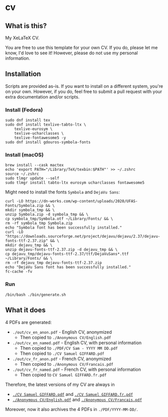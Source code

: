 # cv

## What is this?

My XeLaTeX CV.

You are free to use this template for your own CV. If you do, please let me know, I'd love to see it!
However, please do not use my personal information.

## Installation

Scripts are provided as-is. If you want to install on a different system, you're on your own. However, 
if you do, feel free to submit a pull request with your extra documentation and/or scripts.

### Install (Fedora)

```shell
sudo dnf install tex
sudo dnf install texlive-tabto-ltx \
    texlive-eurosym \
    texlive-ucharclasses \
    texlive-fontawesome5 -y
sudo dnf install gdouros-symbola-fonts
```

### Install (macOS)

```shell
brew install --cask mactex
echo 'export PATH="/Library/TeX/texbin:$PATH"' >> ~/.zshrc
source ~/.zshrc
sudo tlmgr update --self
sudo tlmgr install tabto-ltx eurosym ucharclasses fontawesome5
```

Might need to install the fonts `Symbola` and `DejaVu Sans`:
```shell
curl -LO https://dn-works.com/wp-content/uploads/2020/UFAS-Fonts/Symbola.zip && \
mkdir symbola_tmp && \
unzip Symbola.zip -d symbola_tmp && \
cp symbola_tmp/Symbola.otf ~/Library/Fonts/ && \
rm -rf symbola_tmp Symbola.zip
echo "Symbola font has been successfully installed."
curl -LO "https://downloads.sourceforge.net/project/dejavu/dejavu/2.37/dejavu-fonts-ttf-2.37.zip" && \
mkdir dejavu_tmp && \
unzip dejavu-fonts-ttf-2.37.zip -d dejavu_tmp && \
cp dejavu_tmp/dejavu-fonts-ttf-2.37/ttf/DejaVuSans*.ttf ~/Library/Fonts/ && \
rm -rf dejavu_tmp dejavu-fonts-ttf-2.37.zip
echo "DejaVu Sans font has been successfully installed."
fc-cache -fv
```

### Run

```shell
/bin/bash ./bin/generate.sh
```

## What it does

4 PDFs are generated:

* `./out/cv_en_anon.pdf` - English CV, anonymized
  * Then copied to `./Anonymous CV/English.pdf`
* `./out/cv_en_named.pdf` - English CV, with personal information
  * Then copied to `./PDF/CV Sam - YYYY MM DD.pdf`
  * Then copied to `./CV Samuel GIFFARD.pdf`
* `./out/cv_fr_anon.pdf` - French CV, anonymized
  * Then copied to `./Anonymous CV/Francais.pdf`
* `./out/cv_fr_named.pdf` - French CV, with personal information
  * Then copied to `CV Samuel GIFFARD.fr.pdf`

Therefore, the latest versions of my CV are always in 

* [`./CV Samuel GIFFARD.pdf`](./CV%20Samuel%20GIFFARD.pdf) and [`./CV Samuel GIFFARD.fr.pdf`](./CV%20Samuel%20GIFFARD.fr.pdf)
* [`./Anonymous CV/English.pdf`](./Anonymous%20CV/English.pdf) and [`./Anonymous CV/Francais.pdf`](./Anonymous%20CV/Francais.pdf)

Moreover, now it also archives the 4 PDFs in `./PDF/YYYY-MM-DD/`.